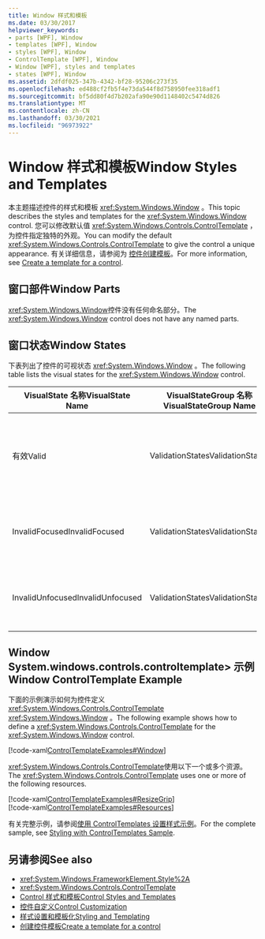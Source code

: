 ```yaml
---
title: Window 样式和模板
ms.date: 03/30/2017
helpviewer_keywords:
- parts [WPF], Window
- templates [WPF], Window
- styles [WPF], Window
- ControlTemplate [WPF], Window
- Window [WPF], styles and templates
- states [WPF], Window
ms.assetid: 2dfdf025-347b-4342-bf28-95206c273f35
ms.openlocfilehash: ed488cf2fb5f4e73da544f8d758950fee318adf1
ms.sourcegitcommit: bf5dd80f4d7b202afa90e90d1148402c5474d826
ms.translationtype: MT
ms.contentlocale: zh-CN
ms.lasthandoff: 03/30/2021
ms.locfileid: "96973922"
---
```

# <a name="window-styles-and-templates"></a><span data-ttu-id="6a45e-102">Window 样式和模板</span><span class="sxs-lookup"><span data-stu-id="6a45e-102">Window Styles and Templates</span></span>
<span data-ttu-id="6a45e-103">本主题描述控件的样式和模板 <xref:System.Windows.Window> 。</span><span class="sxs-lookup"><span data-stu-id="6a45e-103">This topic describes the styles and templates for the <xref:System.Windows.Window> control.</span></span> <span data-ttu-id="6a45e-104">您可以修改默认值 <xref:System.Windows.Controls.ControlTemplate> ，为控件指定独特的外观。</span><span class="sxs-lookup"><span data-stu-id="6a45e-104">You can modify the default <xref:System.Windows.Controls.ControlTemplate> to give the control a unique appearance.</span></span> <span data-ttu-id="6a45e-105">有关详细信息，请参阅为 [控件创建模板](/dotnet/desktop-wpf/themes/how-to-create-apply-template)。</span><span class="sxs-lookup"><span data-stu-id="6a45e-105">For more information, see [Create a template for a control](/dotnet/desktop-wpf/themes/how-to-create-apply-template).</span></span>  
  
## <a name="window-parts"></a><span data-ttu-id="6a45e-106">窗口部件</span><span class="sxs-lookup"><span data-stu-id="6a45e-106">Window Parts</span></span>  
 <span data-ttu-id="6a45e-107"><xref:System.Windows.Window>控件没有任何命名部分。</span><span class="sxs-lookup"><span data-stu-id="6a45e-107">The <xref:System.Windows.Window> control does not have any named parts.</span></span>  
  
## <a name="window-states"></a><span data-ttu-id="6a45e-108">窗口状态</span><span class="sxs-lookup"><span data-stu-id="6a45e-108">Window States</span></span>  
 <span data-ttu-id="6a45e-109">下表列出了控件的可视状态 <xref:System.Windows.Window> 。</span><span class="sxs-lookup"><span data-stu-id="6a45e-109">The following table lists the visual states for the <xref:System.Windows.Window> control.</span></span>  
  
|<span data-ttu-id="6a45e-110">VisualState 名称</span><span class="sxs-lookup"><span data-stu-id="6a45e-110">VisualState Name</span></span>|<span data-ttu-id="6a45e-111">VisualStateGroup 名称</span><span class="sxs-lookup"><span data-stu-id="6a45e-111">VisualStateGroup Name</span></span>|<span data-ttu-id="6a45e-112">描述</span><span class="sxs-lookup"><span data-stu-id="6a45e-112">Description</span></span>|  
|-|-|-|  
|<span data-ttu-id="6a45e-113">有效</span><span class="sxs-lookup"><span data-stu-id="6a45e-113">Valid</span></span>|<span data-ttu-id="6a45e-114">ValidationStates</span><span class="sxs-lookup"><span data-stu-id="6a45e-114">ValidationStates</span></span>|<span data-ttu-id="6a45e-115">控件使用 <xref:System.Windows.Controls.Validation> 类， <xref:System.Windows.Controls.Validation.HasError%2A?displayProperty=nameWithType> 附加属性为 `false` 。</span><span class="sxs-lookup"><span data-stu-id="6a45e-115">The control uses the <xref:System.Windows.Controls.Validation> class and the <xref:System.Windows.Controls.Validation.HasError%2A?displayProperty=nameWithType> attached property is `false`.</span></span>|  
|<span data-ttu-id="6a45e-116">InvalidFocused</span><span class="sxs-lookup"><span data-stu-id="6a45e-116">InvalidFocused</span></span>|<span data-ttu-id="6a45e-117">ValidationStates</span><span class="sxs-lookup"><span data-stu-id="6a45e-117">ValidationStates</span></span>|<span data-ttu-id="6a45e-118"><xref:System.Windows.Controls.Validation.HasError%2A?displayProperty=nameWithType>附加属性是 `true` 控件具有焦点。</span><span class="sxs-lookup"><span data-stu-id="6a45e-118">The <xref:System.Windows.Controls.Validation.HasError%2A?displayProperty=nameWithType> attached property is `true` has the control has focus.</span></span>|  
|<span data-ttu-id="6a45e-119">InvalidUnfocused</span><span class="sxs-lookup"><span data-stu-id="6a45e-119">InvalidUnfocused</span></span>|<span data-ttu-id="6a45e-120">ValidationStates</span><span class="sxs-lookup"><span data-stu-id="6a45e-120">ValidationStates</span></span>|<span data-ttu-id="6a45e-121"><xref:System.Windows.Controls.Validation.HasError%2A?displayProperty=nameWithType>附加属性是 `true` 控件没有焦点。</span><span class="sxs-lookup"><span data-stu-id="6a45e-121">The <xref:System.Windows.Controls.Validation.HasError%2A?displayProperty=nameWithType> attached property is `true` has the control does not have focus.</span></span>|  
  
## <a name="window-controltemplate-example"></a><span data-ttu-id="6a45e-122">Window System.windows.controls.controltemplate> 示例</span><span class="sxs-lookup"><span data-stu-id="6a45e-122">Window ControlTemplate Example</span></span>  
 <span data-ttu-id="6a45e-123">下面的示例演示如何为控件定义 <xref:System.Windows.Controls.ControlTemplate> <xref:System.Windows.Window> 。</span><span class="sxs-lookup"><span data-stu-id="6a45e-123">The following example shows how to define a <xref:System.Windows.Controls.ControlTemplate> for the <xref:System.Windows.Window> control.</span></span>  
  
 [!code-xaml[ControlTemplateExamples#Window](~/samples/snippets/csharp/VS_Snippets_Wpf/ControlTemplateExamples/CS/resources/window.xaml#window)]  
  
 <span data-ttu-id="6a45e-124"><xref:System.Windows.Controls.ControlTemplate>使用以下一个或多个资源。</span><span class="sxs-lookup"><span data-stu-id="6a45e-124">The <xref:System.Windows.Controls.ControlTemplate> uses one or more of the following resources.</span></span>  
  
 [!code-xaml[ControlTemplateExamples#ResizeGrip](~/samples/snippets/csharp/VS_Snippets_Wpf/ControlTemplateExamples/CS/resources/resizegrip.xaml#resizegrip)]  
[!code-xaml[ControlTemplateExamples#Resources](~/samples/snippets/csharp/VS_Snippets_Wpf/ControlTemplateExamples/CS/resources/shared.xaml#resources)]  
  
 <span data-ttu-id="6a45e-125">有关完整示例，请参阅[使用 ControlTemplates 设置样式示例](https://github.com/Microsoft/WPF-Samples/tree/master/Styles%20&%20Templates/IntroToStylingAndTemplating)。</span><span class="sxs-lookup"><span data-stu-id="6a45e-125">For the complete sample, see [Styling with ControlTemplates Sample](https://github.com/Microsoft/WPF-Samples/tree/master/Styles%20&%20Templates/IntroToStylingAndTemplating).</span></span>  
  
## <a name="see-also"></a><span data-ttu-id="6a45e-126">另请参阅</span><span class="sxs-lookup"><span data-stu-id="6a45e-126">See also</span></span>

- <xref:System.Windows.FrameworkElement.Style%2A>
- <xref:System.Windows.Controls.ControlTemplate>
- [<span data-ttu-id="6a45e-127">Control 样式和模板</span><span class="sxs-lookup"><span data-stu-id="6a45e-127">Control Styles and Templates</span></span>](control-styles-and-templates.md)
- [<span data-ttu-id="6a45e-128">控件自定义</span><span class="sxs-lookup"><span data-stu-id="6a45e-128">Control Customization</span></span>](control-customization.md)
- [<span data-ttu-id="6a45e-129">样式设置和模板化</span><span class="sxs-lookup"><span data-stu-id="6a45e-129">Styling and Templating</span></span>](/dotnet/desktop-wpf/fundamentals/styles-templates-overview)
- [<span data-ttu-id="6a45e-130">创建控件模板</span><span class="sxs-lookup"><span data-stu-id="6a45e-130">Create a template for a control</span></span>](/dotnet/desktop-wpf/themes/how-to-create-apply-template)
